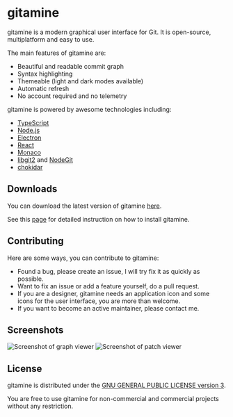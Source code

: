 # gitamine

gitamine is a modern graphical user interface for Git. It is open-source, multiplatform and easy to use.

The main features of gitamine are:

* Beautiful and readable commit graph
* Syntax highlighting
* Themeable (light and dark modes available)
* Automatic refresh
* No account required and no telemetry

gitamine is powered by awesome technologies including:

* [TypeScript](https://www.typescriptlang.org/)
* [Node.js](https://nodejs.org/)
* [Electron](https://electronjs.org/)
* [React](https://reactjs.org/)
* [Monaco](https://github.com/Microsoft/monaco-editor)
* [libgit2](https://libgit2.org/) and [NodeGit](https://www.nodegit.org/)
* [chokidar](https://github.com/paulmillr/chokidar)

## Downloads

You can download the latest version of gitamine [here](https://github.com/pvigier/gitamine/releases/latest).

See this [page](https://github.com/pvigier/gitamine/wiki/How-to-install) for detailed instruction on how to install gitamine.

## Contributing

Here are some ways, you can contribute to gitamine:

* Found a bug, please create an issue, I will try fix it as quickly as possible.
* Want to fix an issue or add a feature yourself, do a pull request.
* If you are a designer, gitamine needs an application icon and some icons for the user interface, you are more than welcome.
* If you want to become an active maintainer, please contact me.

## Screenshots

![Screenshot of graph viewer](https://user-images.githubusercontent.com/934316/52978316-09605380-33d1-11e9-97ed-38289f976815.png)
![Screenshot of patch viewer](https://user-images.githubusercontent.com/934316/52978324-111ff800-33d1-11e9-998a-4ac968711a85.png)

## License

gitamine is distributed under the [GNU GENERAL PUBLIC LICENSE version 3](https://www.gnu.org/licenses/gpl-3.0.en.html).

You are free to use gitamine for non-commercial and commercial projects without any restriction.